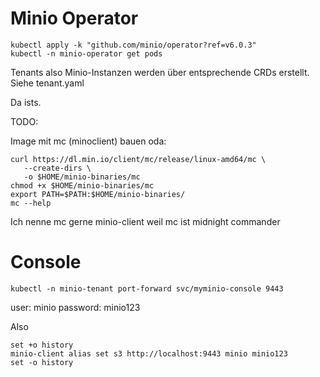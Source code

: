 # Minio Operator


~~~
kubectl apply -k "github.com/minio/operator?ref=v6.0.3"
kubectl -n minio-operator get pods
~~~

Tenants also Minio-Instanzen werden über entsprechende
CRDs erstellt. Siehe tenant.yaml



Da ists.

TODO: 

Image mit mc (minoclient) bauen oda:

~~~
curl https://dl.min.io/client/mc/release/linux-amd64/mc \
   --create-dirs \
   -o $HOME/minio-binaries/mc
chmod +x $HOME/minio-binaries/mc
export PATH=$PATH:$HOME/minio-binaries/
mc --help
~~~

Ich nenne mc gerne minio-client weil mc ist midnight commander


# Console

~~~
kubectl -n minio-tenant port-forward svc/myminio-console 9443 
~~~

user: minio
password: minio123
	
Also 

~~~
set +o history
minio-client alias set s3 http://localhost:9443 minio minio123
set -o history
~~~
	
